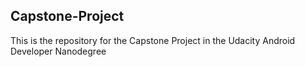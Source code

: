## Capstone-Project

This is the repository for the Capstone Project in the Udacity Android Developer Nanodegree